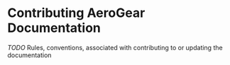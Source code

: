 Contributing AeroGear Documentation
===================================

*TODO* Rules, conventions, associated with contributing to or updating the documentation